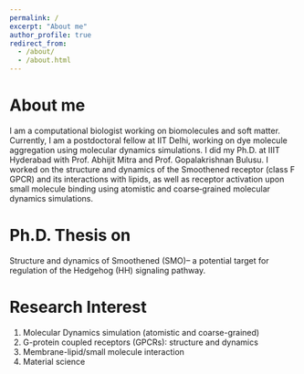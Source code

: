 ```yaml
---
permalink: /
excerpt: "About me"
author_profile: true
redirect_from: 
  - /about/
  - /about.html
---
```

About me
======
I am a computational biologist working on biomolecules and soft matter. Currently, I am a postdoctoral fellow
at IIT Delhi, working on dye molecule aggregation using molecular dynamics simulations. I did my Ph.D. at IIIT
Hyderabad with Prof. Abhijit Mitra and Prof. Gopalakrishnan Bulusu. I worked on the structure and dynamics of
the Smoothened receptor (class F GPCR) and its interactions with lipids, as well as receptor activation upon small
molecule binding using atomistic and coarse‑grained molecular dynamics simulations.

Ph.D. Thesis on
======
Structure and dynamics of Smoothened (SMO)– a potential target for regulation of the Hedgehog (HH) signaling pathway.

Research Interest
======
1. Molecular Dynamics simulation (atomistic and coarse-grained)
1. G-protein coupled receptors (GPCRs): structure and dynamics
1. Membrane-lipid/small molecule interaction
1. Material science


